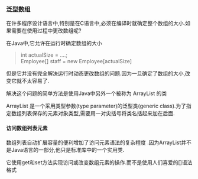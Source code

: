 ### 泛型数组

在许多程序设计语言中,特别是在C语言中,必须在编译时就确定整个数组的大小.如果需要在使用过程中更改数组呢?

在Java中,它允许在运行时确定数组的大小

> int actualSize = ....;  
> Employee[] staff = new Employee[actualSize]

但是它并没有完全解决运行时动态更改数组的问题.因为一旦确定了数组的大小,改变它就不太容易了.

解决这个问题的简单方法是使用Java中另外一个被称为 ArrayList 的类

ArrayList 是一个采用类型参数(type parameter)的泛型类(generic class).为了指定数组列表保存的元素对象类型,需要用一对尖括号将类名括起来加在后面.

#### 访问数组列表元素

数组列表自动扩展容量的便利增加了访问元素语法的复杂程度 .因为ArrayList并不是Java语言的一部分,他只是标准库中的一个实用类.

它使用get和set方法实现访问或改变数组元素的操作.而不是使用人们喜爱的[]语法格式